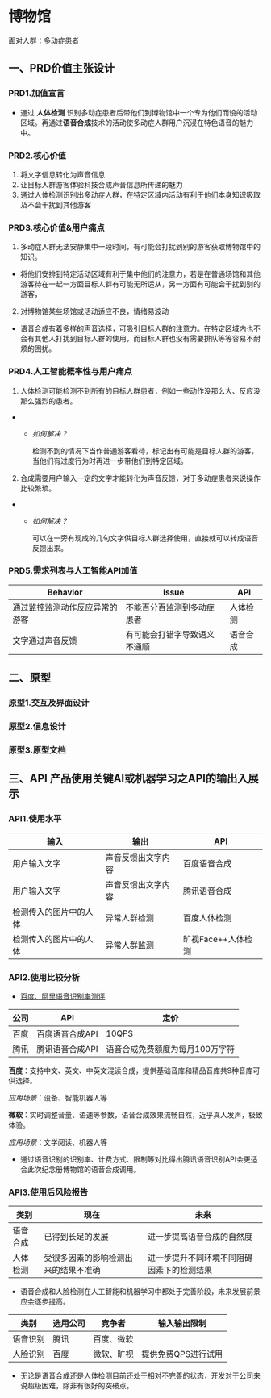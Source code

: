 # 博物馆

面对人群：多动症患者

## 一、PRD价值主张设计

### PRD1.加值宣言

- 通过 **人体检测** 识别多动症患者后带他们到博物馆中一个专为他们而设的活动区域。再通过**语音合成**技术的活动使多动症人群用户沉浸在特色语音的魅力中。

### PRD2.核心价值

1.  将文字信息转化为声音信息
2.  让目标人群游客体验科技合成声音信息所传递的魅力
3.  通过人体检测识别出多动症人群，在特定区域内活动有利于他们本身知识吸取及不会干扰到其他游客

### PRD3.核心价值&用户痛点

1.  多动症人群无法安静集中一段时间，有可能会打扰到别的游客获取博物馆中的知识。
- 将他们安排到特定活动区域有利于集中他们的注意力，若是在普通场馆和其他游客待在一起一方面目标人群有可能无所适从，另一方面有可能会干扰到别的游客，

2.  对博物馆某些场馆或活动适应不良，情绪易波动
- 语音合成有着多样的声音选择，可吸引目标人群的注意力。在特定区域内也不会有其他人打扰到目标人群的使用，而目标人群也没有需要排队等等容易不耐烦的困扰。

### PRD4.人工智能概率性与用户痛点

1.  人体检测可能检测不到所有的目标人群患者，例如一些动作没那么大、反应没那么强烈的患者。
-  * _如何解决？_

     检测不到的情况下当作普通游客看待，标记出有可能是目标人群的游客，当他们有过度行为时再进一步带他们到特定区域。

2. 合成需要用户输入一定的文字才能转化为声音反馈，对于多动症患者来说操作比较繁琐。
- * _如何解决？_

     可以在一旁有现成的几句文字供目标人群选择使用，直接就可以转成语音反馈出来。

### PRD5.需求列表与人工智能API加值

| Behavior                       | Issue                            | API      |
| ------------------------------ | -------------------------------- | -------- |
| 通过监控监测动作反应异常的游客       | 不能百分百监测到多动症患者           | 人体检测 |
| 文字通过声音反馈       | 有可能会打错字导致语义不通顺 | 语音合成 |

## 二、原型

### 原型1.交互及界面设计

### 原型2.信息设计

### 原型3.原型文档

## 三、API 产品使用关键AI或机器学习之API的输出入展示

### API1.使用水平

| 输入                       | 输出                            | API      |
| ------------------------------ | -------------------------------- | -------- |
| 用户输入文字      | 声音反馈出文字内容           | 百度语音合成 |
| 用户输入文字       | 声音反馈出文字内容          | 腾讯语音合成 |
| 检测传入的图片中的人体   | 异常人群检测           | 百度人体检测 |
| 检测传入的图片中的人体   | 异常人群监测          | 旷视Face++人体检测 |

### API2.使用比较分析

- [百度、阿里语音识别率测评](https://blog.csdn.net/thinktothings/article/details/97886877)

| 公司 | API             | 定价                 |
| ---- | --------------- | ------------------------ |
| 百度 | 百度语音合成API | 10QPS |
| 腾讯 | 腾讯语音合成API     | 语音合成免费额度为每月100万字符                   |

**百度**：支持中文、英文、中英文混读合成，提供基础音库和精品音库共9种音库可供选择。
 
 *应用场景*：设备、智能机器人等
  
**微软**：实时调整音量、语速等参数，语音合成效果流畅自然，近乎真人发声，极致体验。

 *应用场景*：文学阅读、机器人等

- 通过语音识别的识别率、计费方式、限制等对比得出腾讯语音识别API会更适合此次纪念册博物馆的语音合成调用。

### API3.使用后风险报告

| 类别     | 现在                                                           | 未来                                                     |
| -------- | -------------------------------------------------------------- | -------------------------------------------------------- |
| 语音合成 | 已得到长足的发展 | 进一步提高语音合成的自然度 |
| 人体检测 | 受很多因素的影响检测出来的结果不准确                        | 进一步提升不同环境不同阻碍因素下的检测结果     |

- 语音合成和人脸检测在人工智能和机器学习中都处于完善阶段，未来发展前景应会逐步提高。

| 类别     | 选用公司 | 竞争者           | 输入输出限制              | 
| -------- | -------- | ---------------- | ------------------------- | 
| 语音识别 | 腾讯    | 百度、微软 |  | 
| 人脸识别 | 百度     | 微软、旷视       | 提供免费QPS进行试用| 

- 无论是语音合成还是人体检测目前还处于相对不完善的状态，开发对于公司来说超级困难，除非有很好的突破点。
